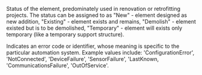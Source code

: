 Status of the element, predominately used in renovation or retrofitting projects. The status can be assigned to as "New" - element designed as new addition, "Existing" - element exists and remains, "Demolish" - element existed but is to be demolished,  "Temporary" - element will exists only temporary (like a temporary support structure).


<!-- comment -->


Indicates an error code or identifier, whose meaning is specific to the particular automation system. Example values include: 'ConfigurationError', 'NotConnected', 'DeviceFailure', 'SensorFailure', 'LastKnown, 'CommunicationsFailure', 'OutOfService'.


